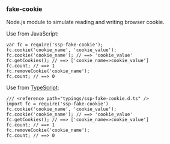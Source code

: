 ### fake-cookie
Node.js module to simulate reading and writing browser cookie.

Use from JavaScript:

    var fc = require('ssp-fake-cookie');
    fc.cookie('cookie_name', 'cookie_value');
    fc.cookie('cookie_name'); // ==> 'cookie_value'
    fc.getCookies(); // ==> ['cookie_name=>cookie_value']
    fc.count; // ==> 1
    fc.removeCookie('cookie_name'); 
    fc.count; // ==> 0
    
Use from [TypeScript](http://www.typescriptlang.org):

    /// <reference path="typings/ssp-fake-cookie.d.ts" />
    import fc = require('ssp-fake-cookie')
    fc.cookie('cookie_name', 'cookie_value');
    fc.cookie('cookie_name'); // ==> 'cookie_value'
    fc.getCookies(); // ==> ['cookie_name=>cookie_value']
    fc.count; // ==> 1
    fc.removeCookie('cookie_name');
    fc.count; // ==> 0

